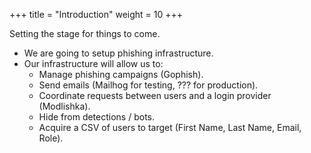 +++
title = "Introduction"
weight = 10
+++

Setting the stage for things to come.

- We are going to setup phishing infrastructure.
- Our infrastructure will allow us to:
    - Manage phishing campaigns (Gophish).
    - Send emails (Mailhog for testing, ??? for production).
    - Coordinate requests between users and a login provider (Modlishka).
    - Hide from detections / bots.
    - Acquire a CSV of users to target (First Name, Last Name, Email, Role).

